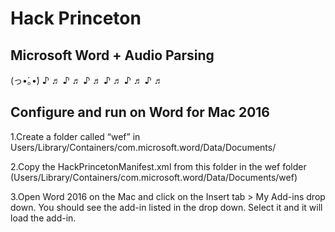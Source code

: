 # Hack Princeton 

## Microsoft Word + Audio Parsing

(っ•́｡•́) ♪ ♬ ♪ ♬ ♪ ♬ ♪ ♬ ♪ ♬ ♪ ♬ 

## Configure and run on Word for Mac 2016

1.Create a folder called “wef” in Users/Library/Containers/com.microsoft.word/Data/Documents/

2.Copy the HackPrincetonManifest.xml from this folder in the wef folder (Users/Library/Containers/com.microsoft.word/Data/Documents/wef)

3.Open Word 2016 on the Mac and click on the Insert tab > My Add-ins drop down. You should see the add-in listed in the drop down. Select it and it will load the add-in.

